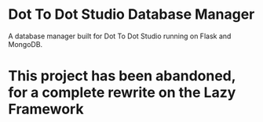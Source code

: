 # Dot To Dot Studio Database Manager

A database manager built for Dot To Dot Studio running on Flask and MongoDB.

# This project has been abandoned, for a complete rewrite on the Lazy Framework
